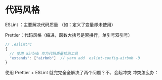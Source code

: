 # 代码风格

ESLint ：主要解决代码质量 （如：定义了变量却未使用）

Prettier：代码风格（缩进，函数大括号是否换行，单引号双引号）

```js
// .eslintrc
{
  // 使用 airbnb 作为代码质量检测工具
  "extends": ["airbnb"]  // yarn add  eslint-config-airbnb -D
}
```

使用 Prettier + ESLint 就完完全全解决了两个问题？不，会起冲突
 冲突怎么办：
 
